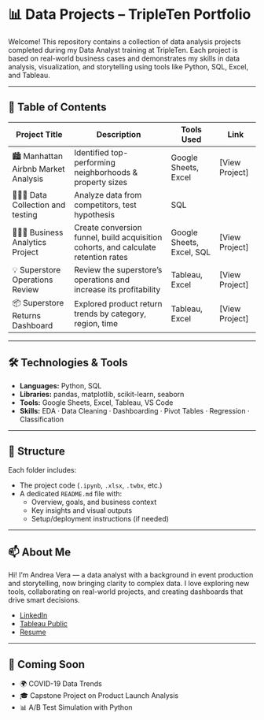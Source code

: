 # 📊 Data Projects – TripleTen Portfolio

Welcome! This repository contains a collection of data analysis projects completed during my Data Analyst training at TripleTen. Each project is based on real-world business cases and demonstrates my skills in data analysis, visualization, and storytelling using tools like Python, SQL, Excel, and Tableau.

---

## 🧭 Table of Contents

| Project Title                                      | Description                                                | Tools Used             | Link                   |
|----------------------------------------------------|------------------------------------------------------------|------------------------|------------------------|
| 🏙️ Manhattan Airbnb Market Analysis                 | Identified top-performing neighborhoods & property sizes   | Google Sheets, Excel   | [View Project]|
| 👩🏻‍🔬 Data Collection and testing                      | Analyze data from competitors, test hypothesis             | SQL    | 
| 👩🏻‍💻 Business Analytics Project                       | Create conversion funnel, build acquisition cohorts, and calculate retention rates   | Google Sheets, Excel, SQL   |  [View Project]
| 💡 Superstore Operations Review                     | Review the superstore’s operations and increase its profitability | Tableau, Excel  | [View Project]|
| 📦 Superstore Returns Dashboard                     | Explored product return trends by category, region, time   | Tableau, Excel         | [View Project]|



---

## 🛠️ Technologies & Tools

- **Languages:** Python, SQL  
- **Libraries:** pandas, matplotlib, scikit-learn, seaborn  
- **Tools:** Google Sheets, Excel, Tableau, VS Code  
- **Skills:** EDA · Data Cleaning · Dashboarding · Pivot Tables · Regression · Classification

---

## 📁 Structure

Each folder includes:
- The project code (`.ipynb`, `.xlsx`, `.twbx`, etc.)
- A dedicated `README.md` file with:
  - Overview, goals, and business context
  - Key insights and visual outputs
  - Setup/deployment instructions (if needed)

---

## 📫 About Me

Hi! I’m Andrea Vera — a data analyst with a background in event production and storytelling, now bringing clarity to complex data. I love exploring new tools, collaborating on real-world projects, and creating dashboards that drive smart decisions.

- [LinkedIn](https://www.linkedin.com/in/andrea-vera09)  
- [Tableau Public](https://public.tableau.com/app/profile/andrea.vera8814)  
- [Resume](https://drive.google.com/file/d/your-resume-link/view)

---

## 🚀 Coming Soon

- 🌍 COVID-19 Data Trends
- 🎓 Capstone Project on Product Launch Analysis
- 📊 A/B Test Simulation with Python

